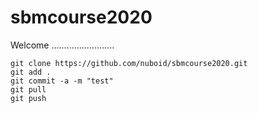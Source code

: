 # sbmcourse2020

Welcome .........................

    git clone https://github.com/nuboid/sbmcourse2020.git
    git add .
    git commit -a -m "test"
    git pull
    git push
    
<!--stackedit_data:
eyJoaXN0b3J5IjpbLTI3MjE4ODAxNSwxMTY0NDE4MzYwLC0xNj
E1NTYxOTkyLC0xNjE1NTYxOTkyXX0=
-->